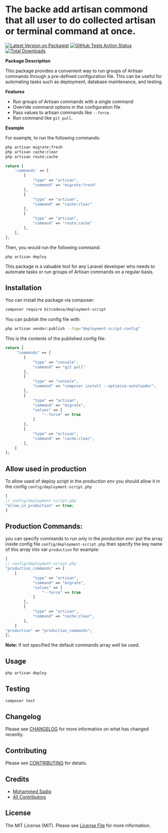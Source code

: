 # The backe add artisan commond that all user to do collected artisan or terminal command at once.

[![Latest Version on Packagist](https://img.shields.io/packagist/v/bitcodesa/deployment-script.svg?style=flat-square)](https://packagist.org/packages/bitcodesa/deployment-script)
[![GitHub Tests Action Status](https://img.shields.io/github/actions/workflow/status/bitcodesa/deployment-script/run-tests.yml?branch=main&label=tests&style=flat-square)](https://github.com/bitcodesa/deployment-script/actions?query=workflow%3Arun-tests+branch%3Amain)
[![Total Downloads](https://img.shields.io/packagist/dt/bitcodesa/deployment-script.svg?style=flat-square)](https://packagist.org/packages/bitcodesa/deployment-script)

**Package Description**

This package provides a convenient way to run groups of Artisan commands through a pre-defined configuration file. This
can be useful for automating tasks such as deployment, database maintenance, and testing.

**Features**

* Run groups of Artisan commands with a single command
* Override command options in the configuration file
* Pass values to artisan commands like `--force`.
* Run command like `git pull`.

**Example**

For example, to run the following commands:

```bash
php artisan migrate:fresh
php artisan cache:clear
php artisan route:cache
```

```php
return [
    'commands' => [
        [
            "type" => "artisan",
            "command" => "migrate:fresh"
        ],
        [
            "type" => "artisan",
            "command" => "cache:clear"
        ],
        [
            "type" => "artisan",
            "command" => "route:cache"
        ],
    ],
];
```

Then, you would run the following command:

```
php artisan deploy
```

This package is a valuable tool for any Laravel developer who needs to automate tasks or run groups of Artisan commands
on a regular basis.

## Installation

You can install the package via composer:

```bash
composer require bitcodesa/deployment-script
```

You can publish the config file with:

```bash
php artisan vendor:publish --tag="deployment-script-config"
```

This is the contents of the published config file:

```php
return [
     "commands" => [
        [
            "type" => "console",
            "command" => "git pull"
        ],
        [
            "type" => "console",
            "command" => "composer install --optimize-autoloader",
        ],
        [
            "type" => "artisan",
            "command" => "migrate",
            "values" => [
                "--force" => true
            ]
        ],
        [
            "type" => "artisan",
            "command" => "cache:clear",
        ],
    ]
];
```

## Allow used in production

To allow used of deploy script in the *production env* you should allow it in the config
`config/deployment-script.php`

```php
[
// config/deployment-script.php
"allow_in_production" => true;
]
```

## Production Commands:

you can specify commands to run only in the *production env*: put the array inside config file
`config/deployment-script.php` then specify the key name of this array into var `production` for example:

```php
[
// config/deployment-script.php
"production_commands" => [
    [
            "type" => "artisan",
            "command" => "migrate",
            "values" => [
                "--force" => true
            ]
        ],
        [
            "type" => "artisan",
            "command" => "cache:clear",
        ],
    ]
"production" => "production_commands";
];
```

**Note:** if not specified the default commands array well be used.

## Usage

```bash
php artisan deploy
```

## Testing

```bash
composer test
```

## Changelog

Please see [CHANGELOG](CHANGELOG.md) for more information on what has changed recently.

## Contributing

Please see [CONTRIBUTING](CONTRIBUTING.md) for details.

## Credits

- [Mohammed Sadiq](https://github.com/BitcodeSA)
- [All Contributors](../../contributors)

## License

The MIT License (MIT). Please see [License File](LICENSE.md) for more information.
